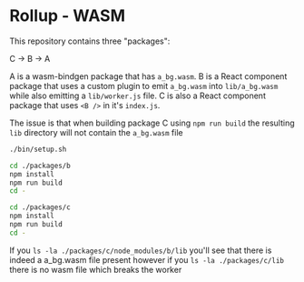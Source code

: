 # Rollup - WASM

This repository contains three "packages":

C -> B -> A

A is a wasm-bindgen package that has `a_bg.wasm`.
B is a React component package that uses a custom plugin to emit `a_bg.wasm` into `lib/a_bg.wasm` while also emitting a `lib/worker.js` file.
C is also a React component package that uses `<B />` in it's `index.js`.

The issue is that when building package C using `npm run build` the resulting `lib` directory will not contain the `a_bg.wasm` file

```bash
./bin/setup.sh

cd ./packages/b
npm install
npm run build
cd -

cd ./packages/c
npm install
npm run build
cd -
```
If you `ls -la ./packages/c/node_modules/b/lib` you'll see that there is indeed a a_bg.wasm file present however if you `ls -la ./packages/c/lib` there is no wasm file which breaks the worker
